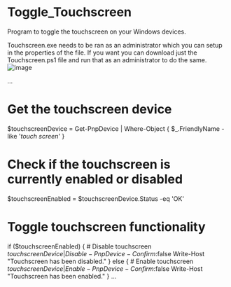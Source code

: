 # Toggle_Touchscreen
Program to toggle the touchscreen on your Windows devices. 

Touchscreen.exe needs to be ran as an administrator which you can setup in the properties of the file. If you want you can download just the Touchscreen.ps1 file and run that as an administrator to do the same. 
![image](https://github.com/djware/Toggle_Touchscreen/assets/85318457/e0db6926-6aab-40c1-b3cf-f1c09912109e)

...
# Get the touchscreen device
$touchscreenDevice = Get-PnpDevice | Where-Object { $_.FriendlyName -like '*touch screen*' }

# Check if the touchscreen is currently enabled or disabled
$touchscreenEnabled = $touchscreenDevice.Status -eq 'OK'

# Toggle touchscreen functionality
if ($touchscreenEnabled) {
    # Disable touchscreen
    $touchscreenDevice | Disable-PnpDevice -Confirm:$false
    Write-Host "Touchscreen has been disabled."
} else {
    # Enable touchscreen
    $touchscreenDevice | Enable-PnpDevice -Confirm:$false
    Write-Host "Touchscreen has been enabled."
}
...
